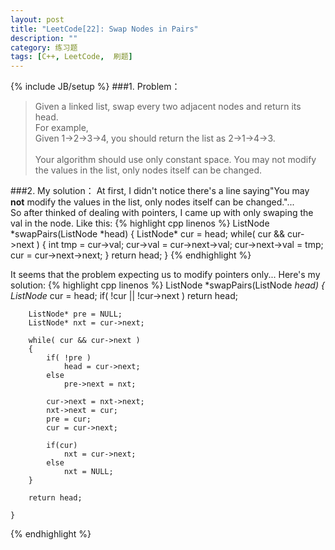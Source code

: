 ```yaml
---
layout: post
title: "LeetCode[22]: Swap Nodes in Pairs"
description: ""
category: 练习题
tags: [C++, LeetCode,  刷题]
---
```

{% include JB/setup %}
###1. Problem：
<blockquote>
Given a linked list, swap every two adjacent nodes and return its head.<br>
For example,<br>
Given 1->2->3->4, you should return the list as 2->1->4->3.<br><br>
Your algorithm should use only constant space. You may not modify the values in the list, only nodes itself can be changed.
</blockquote>
###2. My solution：
At first, I didn't notice there's a line saying"You may <b>not</b> modify the values in the list, only nodes itself can be changed."...<br>
So after thinked of dealing with pointers, I came up with only swaping the val in the node. Like this:
{% highlight cpp linenos %}
    ListNode *swapPairs(ListNode *head) {
        ListNode* cur = head;
        while( cur && cur->next )
        {
            int tmp = cur->val;
            cur->val = cur->next->val;
            cur->next->val = tmp;
            cur = cur->next->next;
        }
        return head;
    }
{% endhighlight %}

It seems that the problem expecting us to modify pointers only... Here's my solution:
{% highlight cpp linenos %}
    ListNode *swapPairs(ListNode *head) 
    {
        ListNode* cur = head;
        if( !cur || !cur->next )
            return head;
        
        ListNode* pre = NULL;
        ListNode* nxt = cur->next;
        
        while( cur && cur->next )
        {
            if( !pre ) 
                head = cur->next;
            else
                pre->next = nxt;
                
            cur->next = nxt->next;
            nxt->next = cur;
            pre = cur;
            cur = cur->next;
            
            if(cur)
                nxt = cur->next;
            else
                nxt = NULL;         
        }
        
        return head;
        
    }
{% endhighlight %}
